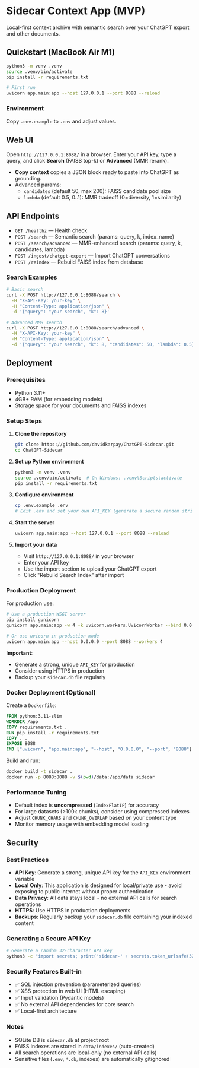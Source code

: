 
# Sidecar Context App (MVP)

Local-first context archive with semantic search over your ChatGPT export and other documents.

## Quickstart (MacBook Air M1)

```bash
python3 -m venv .venv
source .venv/bin/activate
pip install -r requirements.txt

# First run
uvicorn app.main:app --host 127.0.0.1 --port 8088 --reload
```

### Environment
Copy `.env.example` to `.env` and adjust values.

## Web UI
Open `http://127.0.0.1:8088/` in a browser. Enter your API key, type a query, and click **Search** (FAISS top-k) or **Advanced** (MMR rerank).
- **Copy context** copies a JSON block ready to paste into ChatGPT as grounding.
- Advanced params:
  - `candidates` (default 50, max 200): FAISS candidate pool size
  - `lambda` (default 0.5, 0..1): MMR tradeoff (0=diversity, 1=similarity)

## API Endpoints
- `GET /healthz` — Health check
- `POST /search` — Semantic search (params: query, k, index_name)
- `POST /search/advanced` — MMR-enhanced search (params: query, k, candidates, lambda)
- `POST /ingest/chatgpt-export` — Import ChatGPT conversations
- `POST /reindex` — Rebuild FAISS index from database

### Search Examples
```bash
# Basic search
curl -X POST http://127.0.0.1:8088/search \
  -H "X-API-Key: your-key" \
  -H "Content-Type: application/json" \
  -d '{"query": "your search", "k": 8}'

# Advanced MMR search  
curl -X POST http://127.0.0.1:8088/search/advanced \
  -H "X-API-Key: your-key" \
  -H "Content-Type: application/json" \
  -d '{"query": "your search", "k": 8, "candidates": 50, "lambda": 0.5}'
```

## Deployment

### Prerequisites
- Python 3.11+
- 4GB+ RAM (for embedding models)
- Storage space for your documents and FAISS indexes

### Setup Steps

1. **Clone the repository**
   ```bash
   git clone https://github.com/davidkarpay/ChatGPT-Sidecar.git
   cd ChatGPT-Sidecar
   ```

2. **Set up Python environment**
   ```bash
   python3 -m venv .venv
   source .venv/bin/activate  # On Windows: .venv\Scripts\activate
   pip install -r requirements.txt
   ```

3. **Configure environment**
   ```bash
   cp .env.example .env
   # Edit .env and set your own API_KEY (generate a secure random string)
   ```

4. **Start the server**
   ```bash
   uvicorn app.main:app --host 127.0.0.1 --port 8088 --reload
   ```

5. **Import your data**
   - Visit `http://127.0.0.1:8088/` in your browser
   - Enter your API key
   - Use the import section to upload your ChatGPT export
   - Click "Rebuild Search Index" after import

### Production Deployment

For production use:

```bash
# Use a production WSGI server
pip install gunicorn
gunicorn app.main:app -w 4 -k uvicorn.workers.UvicornWorker --bind 0.0.0.0:8088

# Or use uvicorn in production mode
uvicorn app.main:app --host 0.0.0.0 --port 8088 --workers 4
```

**Important**: 
- Generate a strong, unique `API_KEY` for production
- Consider using HTTPS in production
- Backup your `sidecar.db` file regularly

### Docker Deployment (Optional)

Create a `Dockerfile`:
```dockerfile
FROM python:3.11-slim
WORKDIR /app
COPY requirements.txt .
RUN pip install -r requirements.txt
COPY . .
EXPOSE 8088
CMD ["uvicorn", "app.main:app", "--host", "0.0.0.0", "--port", "8088"]
```

Build and run:
```bash
docker build -t sidecar .
docker run -p 8088:8088 -v $(pwd)/data:/app/data sidecar
```

### Performance Tuning
- Default index is **uncompressed** (`IndexFlatIP`) for accuracy
- For large datasets (>100k chunks), consider using compressed indexes
- Adjust `CHUNK_CHARS` and `CHUNK_OVERLAP` based on your content type
- Monitor memory usage with embedding model loading

## Security

### Best Practices
- **API Key**: Generate a strong, unique API key for the `API_KEY` environment variable
- **Local Only**: This application is designed for local/private use - avoid exposing to public internet without proper authentication
- **Data Privacy**: All data stays local - no external API calls for search operations
- **HTTPS**: Use HTTPS in production deployments
- **Backups**: Regularly backup your `sidecar.db` file containing your indexed content

### Generating a Secure API Key
```bash
# Generate a random 32-character API key
python3 -c "import secrets; print('sidecar-' + secrets.token_urlsafe(32))"
```

### Security Features Built-in
- ✅ SQL injection prevention (parameterized queries)
- ✅ XSS protection in web UI (HTML escaping)
- ✅ Input validation (Pydantic models)
- ✅ No external API dependencies for core search
- ✅ Local-first architecture

### Notes
- SQLite DB is `sidecar.db` at project root
- FAISS indexes are stored in `data/indexes/` (auto-created)
- All search operations are local-only (no external API calls)
- Sensitive files (`.env`, `*.db`, indexes) are automatically gitignored
